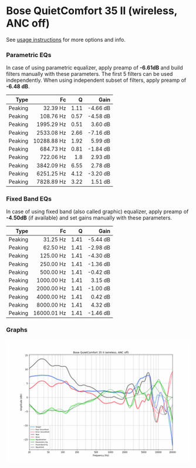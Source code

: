 # Bose QuietComfort 35 II (wireless, ANC off)
See [usage instructions](https://github.com/jaakkopasanen/AutoEq#usage) for more options and info.

### Parametric EQs
In case of using parametric equalizer, apply preamp of **-6.61dB** and build filters manually
with these parameters. The first 5 filters can be used independently.
When using independent subset of filters, apply preamp of **-6.48 dB**.

| Type    | Fc          |    Q | Gain     |
|--------:|------------:|-----:|---------:|
| Peaking | 32.39 Hz    | 1.11 | -4.66 dB |
| Peaking | 108.76 Hz   | 0.57 | -4.58 dB |
| Peaking | 1995.29 Hz  | 0.51 | 3.60 dB  |
| Peaking | 2533.08 Hz  | 2.66 | -7.16 dB |
| Peaking | 10288.88 Hz | 1.92 | 5.99 dB  |
| Peaking | 684.73 Hz   | 0.81 | -1.84 dB |
| Peaking | 722.06 Hz   | 1.8  | 2.93 dB  |
| Peaking | 3842.09 Hz  | 6.55 | 2.78 dB  |
| Peaking | 6251.25 Hz  | 4.12 | -3.20 dB |
| Peaking | 7828.89 Hz  | 3.22 | 1.51 dB  |

### Fixed Band EQs
In case of using fixed band (also called graphic) equalizer, apply preamp of **-4.50dB**
(if available) and set gains manually with these parameters.

| Type    | Fc          |    Q | Gain     |
|--------:|------------:|-----:|---------:|
| Peaking | 31.25 Hz    | 1.41 | -5.44 dB |
| Peaking | 62.50 Hz    | 1.41 | -2.98 dB |
| Peaking | 125.00 Hz   | 1.41 | -4.30 dB |
| Peaking | 250.00 Hz   | 1.41 | -1.36 dB |
| Peaking | 500.00 Hz   | 1.41 | -0.42 dB |
| Peaking | 1000.00 Hz  | 1.41 | 3.15 dB  |
| Peaking | 2000.00 Hz  | 1.41 | -1.00 dB |
| Peaking | 4000.00 Hz  | 1.41 | 0.42 dB  |
| Peaking | 8000.00 Hz  | 1.41 | 4.32 dB  |
| Peaking | 16000.01 Hz | 1.41 | -1.46 dB |

### Graphs
![](./Bose%20QuietComfort%2035%20II%20(wireless,%20ANC%20off).png)